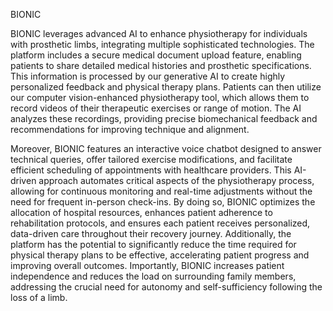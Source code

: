 BIONIC



BIONIC leverages advanced AI to enhance physiotherapy for individuals with prosthetic limbs, integrating multiple sophisticated technologies. The platform includes a secure medical document upload feature, enabling patients to share detailed medical histories and prosthetic specifications. This information is processed by our generative AI to create highly personalized feedback and physical therapy plans. Patients can then utilize our computer vision-enhanced physiotherapy tool, which allows them to record videos of their therapeutic exercises or range of motion. The AI analyzes these recordings, providing precise biomechanical feedback and recommendations for improving technique and alignment.

Moreover, BIONIC features an interactive voice chatbot designed to answer technical queries, offer tailored exercise modifications, and facilitate efficient scheduling of appointments with healthcare providers. This AI-driven approach automates critical aspects of the physiotherapy process, allowing for continuous monitoring and real-time adjustments without the need for frequent in-person check-ins. By doing so, BIONIC optimizes the allocation of hospital resources, enhances patient adherence to rehabilitation protocols, and ensures each patient receives personalized, data-driven care throughout their recovery journey. Additionally, the platform has the potential to significantly reduce the time required for physical therapy plans to be effective, accelerating patient progress and improving overall outcomes. Importantly, BIONIC increases patient independence and reduces the load on surrounding family members, addressing the crucial need for autonomy and self-sufficiency following the loss of a limb.
